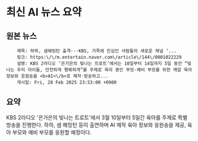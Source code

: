 # 최신 AI 뉴스 요약

## 원본 뉴스
		제목: 하하, 샘해밍턴 출격···KBS, 가족에 진심인 사람들의 새로운 채널 ‘...
		링크: https:\/\/m.entertain.naver.com\/article\/144\/0001022229
		설명: KBS 2라디오 ‘은가은의 빛나는 트로트’에서는 10일부터 14일까지 5일 동안 “빛나는 우리 아이들, 안전하게 행복하게”를 주제로 육아 중인 부모·예비 부모를 위한 깨알 육아 정보와 응원송을 <b>AI<\/b>로 제작·방송하고... 
		게시일: Fri, 28 Feb 2025 23:53:00 +0900


## 요약
KBS 2라디오 '은가은의 빛나는 트로트'에서 3월 10일부터 5일간 육아를 주제로 특별 방송을 진행한다. 하하, 샘 해밍턴 등이 출연하며 AI 제작 육아 정보와 응원송을 제공, 육아 부모와 예비 부모를 응원할 예정이다.
